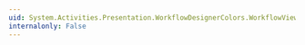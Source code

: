 ```yaml
---
uid: System.Activities.Presentation.WorkflowDesignerColors.WorkflowViewElementSelectedBackgroundColorKey
internalonly: False
---
```

